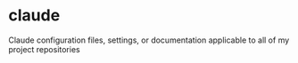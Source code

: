 # claude
Claude configuration files, settings, or documentation applicable to all of my project repositories
